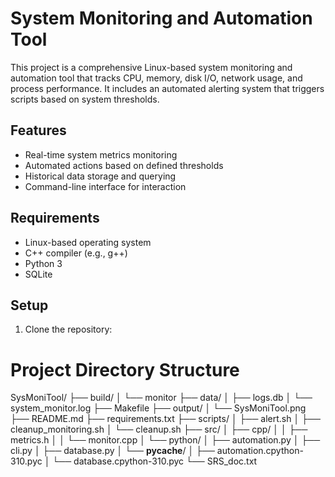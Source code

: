 # System Monitoring and Automation Tool

This project is a comprehensive Linux-based system monitoring and automation tool that tracks CPU, memory, disk I/O, network usage, and process performance. It includes an automated alerting system that triggers scripts based on system thresholds.

## Features
- Real-time system metrics monitoring
- Automated actions based on defined thresholds
- Historical data storage and querying
- Command-line interface for interaction

## Requirements
- Linux-based operating system
- C++ compiler (e.g., g++)
- Python 3
- SQLite

## Setup
1. Clone the repository:

# Project Directory Structure
SysMoniTool/
├── build/
│   └── monitor
├── data/
│   ├── logs.db
│   └── system_monitor.log
├── Makefile
├── output/
│   └── SysMoniTool.png
├── README.md
├── requirements.txt
├── scripts/
│   ├── alert.sh
│   ├── cleanup_monitoring.sh
│   └── cleanup.sh
├── src/
│   ├── cpp/
│   │   ├── metrics.h
│   │   └── monitor.cpp
│   └── python/
│       ├── automation.py
│       ├── cli.py
│       ├── database.py
│       └── __pycache__/
│           ├── automation.cpython-310.pyc
│           └── database.cpython-310.pyc
└── SRS_doc.txt


